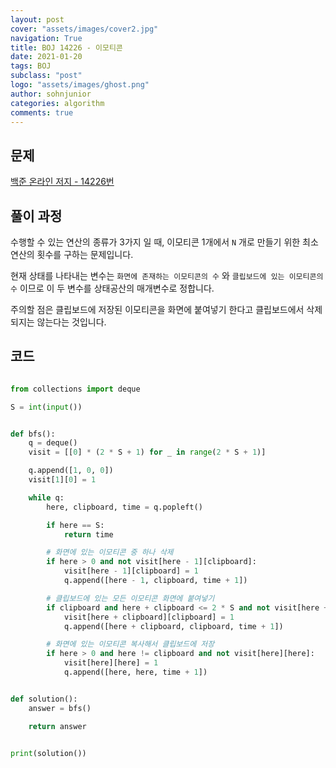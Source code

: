 ```yaml
---
layout: post
cover: "assets/images/cover2.jpg"
navigation: True
title: BOJ 14226 - 이모티콘
date: 2021-01-20
tags: BOJ
subclass: "post"
logo: "assets/images/ghost.png"
author: sohnjunior
categories: algorithm
comments: true
---
```


## 문제

[백준 온라인 저지 - 14226번](https://www.acmicpc.net/problem/14226)

## 풀이 과정

수행할 수 있는 연산의 종류가 3가지 일 때, 이모티콘 1개에서 `N` 개로 만들기 위한 최소 연산의 횟수를 구하는 문제입니다.

현재 상태를 나타내는 변수는 `화면에 존재하는 이모티콘의 수` 와 `클립보드에 있는 이모티콘의 수` 이므로 이 두 변수를 상태공산의 매개변수로 정합니다.

주의할 점은 클립보드에 저장된 이모티콘을 화면에 붙여넣기 한다고 클립보드에서 삭제되지는 않는다는 것입니다.

## 코드

```python

from collections import deque

S = int(input())


def bfs():
    q = deque()
    visit = [[0] * (2 * S + 1) for _ in range(2 * S + 1)]

    q.append([1, 0, 0])
    visit[1][0] = 1

    while q:
        here, clipboard, time = q.popleft()

        if here == S:
            return time

        # 화면에 있는 이모티콘 중 하나 삭제
        if here > 0 and not visit[here - 1][clipboard]:
            visit[here - 1][clipboard] = 1
            q.append([here - 1, clipboard, time + 1])

        # 클립보드에 있는 모든 이모티콘 화면에 붙여넣기
        if clipboard and here + clipboard <= 2 * S and not visit[here + clipboard][clipboard]:
            visit[here + clipboard][clipboard] = 1
            q.append([here + clipboard, clipboard, time + 1])

        # 화면에 있는 이모티콘 복사해서 클립보드에 저장
        if here > 0 and here != clipboard and not visit[here][here]:
            visit[here][here] = 1
            q.append([here, here, time + 1])


def solution():
    answer = bfs()

    return answer


print(solution())

```
